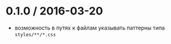 0.1.0 / 2016-03-20
==================
+ возможность в путях к файлам указывать паттерны типа `styles/**/*.css`

